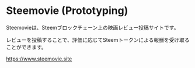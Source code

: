 # Steemovie (Prototyping)

Steemovieは、Steemブロックチェーン上の映画レビュー投稿サイトです。

レビューを投稿することで、評価に応じてSteemトークンによる報酬を受け取ることができます。

https://www.steemovie.site

